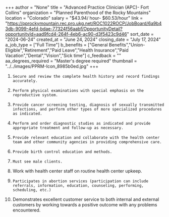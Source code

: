 +++
author = "None"
title = "Advanced Practice Clinician (APC)- Fort Collins"
organization = "Planned Parenthood of the Rocky Mountains"
location = "Colorado"
salary = "$43.94/ hour- $60.53/hour"
link = "https://pprockymountain.rec.pro.ukg.net/ROC1022ROCP/JobBoard/6a9b43db-9099-4efd-bdae-77324f56aabf/OpportunityDetail?opportunityId=aad9fcd4-264f-4eb6-ac90-d3f5423c9d46"
sort_date = "2024-06-24"
created_at = "June 24, 2024"
closing_date = "July 17, 2024"
a_job_type = ["Full Time"]
b_benefits = ["General Benefits","Union-Eligible","Retirement","Paid Leave","Health Insurance","Paid Vacation","Dental","Vision","Sick time"]
c_feedback = ""
aa_degrees_required = "Master's degree required"
thumbnail = "../../images/PPRM-Icon_8985b0ed.jpg"
+++
1.     Secure and review the complete health history and record findings accurately.
2.     Perform physical examinations with special emphasis on the reproductive system.
3.     Provide cancer screening testing, diagnosis of sexually transmitted infections, and perform other types of more specialized procedures as indicated.
4.     Perform and order diagnostic studies as indicated and provide appropriate treatment and follow-up as necessary.
5.     Provide relevant education and collaborate with the health center team and other community agencies in providing comprehensive care.
6.     Provide birth control education and methods.
7.     Must see male clients.
8.    Work with health center staff on routine health center upkeep.
9.     Participates in abortion services (participation can include referrals, information, education, counseling, performing, scheduling, etc.)
10.  Demonstrates excellent customer service to both internal and external customers by working towards a positive outcome with any problems encountered.